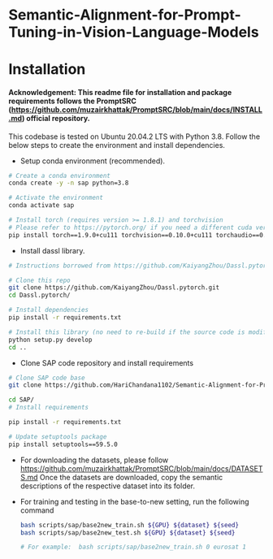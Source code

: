 # Semantic-Alignment-for-Prompt-Tuning-in-Vision-Language-Models

# Installation

#### Acknowledgement: This readme file for installation and package requirements follows the PromptSRC (https://github.com/muzairkhattak/PromptSRC/blob/main/docs/INSTALL.md) official repository.

This codebase is tested on Ubuntu 20.04.2 LTS with Python 3.8. Follow the below steps to create the environment and install dependencies.

* Setup conda environment (recommended).
```bash
# Create a conda environment
conda create -y -n sap python=3.8

# Activate the environment
conda activate sap

# Install torch (requires version >= 1.8.1) and torchvision
# Please refer to https://pytorch.org/ if you need a different cuda version
pip install torch==1.9.0+cu111 torchvision==0.10.0+cu111 torchaudio==0.9.0 -f https://download.pytorch.org/whl/torch_stable.html
```

* Install dassl library.
```bash
# Instructions borrowed from https://github.com/KaiyangZhou/Dassl.pytorch#installation

# Clone this repo
git clone https://github.com/KaiyangZhou/Dassl.pytorch.git
cd Dassl.pytorch/

# Install dependencies
pip install -r requirements.txt

# Install this library (no need to re-build if the source code is modified)
python setup.py develop
cd ..
```

* Clone SAP code repository and install requirements
```bash
# Clone SAP code base
git clone https://github.com/HariChandana1102/Semantic-Alignment-for-Prompt-Tuning-in-Vision-Language-Models.git

cd SAP/
# Install requirements

pip install -r requirements.txt

# Update setuptools package 
pip install setuptools==59.5.0
```
* For downloading the datasets, please follow https://github.com/muzairkhattak/PromptSRC/blob/main/docs/DATASETS.md
  Once the datasets are downloaded, copy the semantic descriptions of the respective dataset into its folder.

* For training and testing in the base-to-new setting, run the following command
  ```bash
  bash scripts/sap/base2new_train.sh ${GPU} ${dataset} ${seed}
  bash scripts/sap/base2new_test.sh ${GPU} ${dataset} ${seed}

  # For example:  bash scripts/sap/base2new_train.sh 0 eurosat 1
  ```
